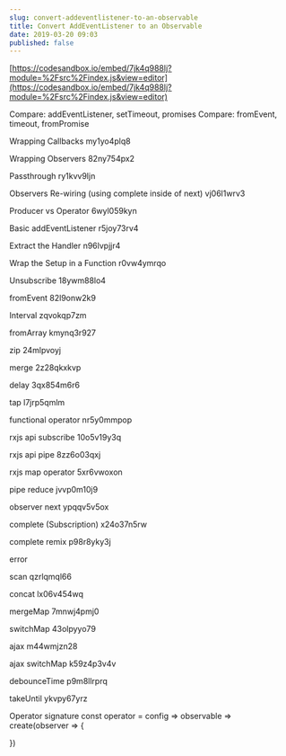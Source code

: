 ```yaml
---
slug: convert-addeventlistener-to-an-observable
title: Convert AddEventListener to an Observable
date: 2019-03-20 09:03
published: false
---
```


[https://codesandbox.io/embed/7jk4q988lj?module=%2Fsrc%2Findex.js&view=editor](https://codesandbox.io/embed/7jk4q988lj?module=%2Fsrc%2Findex.js&view=editor)

Compare: addEventListener, setTimeout, promises
Compare: fromEvent, timeout, fromPromise

Wrapping Callbacks
my1yo4plq8

Wrapping Observers
82ny754px2

Passthrough
ry1kvv9ljn

Observers Re-wiring (using complete inside of next)
vj06l1wrv3

Producer vs Operator
6wyl059kyn

Basic addEventListener
r5joy73rv4

Extract the Handler
n96lvpjjr4

Wrap the Setup in a Function
r0vw4ymrqo

Unsubscribe
18ywm88lo4

fromEvent
82l9onw2k9

Interval
zqvokqp7zm

fromArray
kmynq3r927

zip
24mlpvoyj

merge
2z28qkxkvp

delay
3qx854m6r6

tap
l7jrp5qmlm

functional operator
nr5y0mmpop

rxjs api subscribe
10o5v19y3q

rxjs api pipe
8zz6o03qxj

rxjs map operator
5xr6vwoxon

pipe reduce
jvvp0m10j9

observer next
ypqqv5v5ox

complete (Subscription)
x24o37n5rw

complete remix
p98r8yky3j

error

scan
qzrlqmql66

concat
lx06v454wq

mergeMap
7mnwj4pmj0

switchMap
43olpyyo79

ajax
m44wmjzn28

ajax switchMap
k59z4p3v4v

debounceTime
p9m8llrprq

takeUntil
ykvpy67yrz

Operator signature
const operator = config => observable => create(observer => {

})
